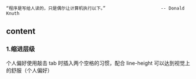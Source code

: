 `
  “程序是写给人读的，只是偶尔让计算机执行以下。”                     -- Donald Knuth
`

## content

### 1.缩进层级
  个人偏好使用敲击 tab 时插入两个空格的习惯，配合 line-height 可以达到视觉上的舒服（个人偏好）